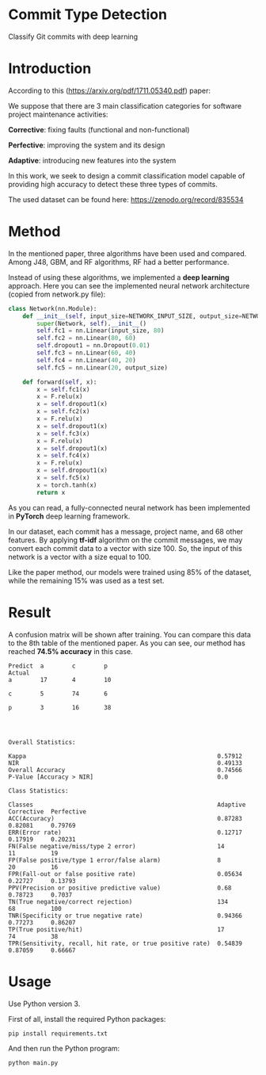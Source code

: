 # Commit Type Detection
Classify Git commits with deep learning

# Introduction

According to this (https://arxiv.org/pdf/1711.05340.pdf) paper:

We suppose that there are 3 main classification categories for software project maintenance activities:

**Corrective**: fixing faults (functional and non-functional)

**Perfective**: improving the system and its design

**Adaptive**: introducing new features into the system

In this work, we seek to design a commit classification model capable of providing high accuracy to detect these three types of commits.

The used dataset can be found here: https://zenodo.org/record/835534

# Method

In the mentioned paper, three algorithms have been used and compared. Among J48, GBM, and RF algorithms, RF had a better performance.

Instead of using these algorithms, we implemented a **deep learning** approach. Here you can see the implemented neural network architecture (copied from network.py file):

```python
class Network(nn.Module):
    def __init__(self, input_size=NETWORK_INPUT_SIZE, output_size=NETWORK_OUTPUT_SIZE):
        super(Network, self).__init__()
        self.fc1 = nn.Linear(input_size, 80)
        self.fc2 = nn.Linear(80, 60)
        self.dropout1 = nn.Dropout(0.01)
        self.fc3 = nn.Linear(60, 40)
        self.fc4 = nn.Linear(40, 20)
        self.fc5 = nn.Linear(20, output_size)

    def forward(self, x):
        x = self.fc1(x)
        x = F.relu(x)
        x = self.dropout1(x)
        x = self.fc2(x)
        x = F.relu(x)
        x = self.dropout1(x)
        x = self.fc3(x)
        x = F.relu(x)
        x = self.dropout1(x)
        x = self.fc4(x)
        x = F.relu(x)
        x = self.dropout1(x)
        x = self.fc5(x)
        x = torch.tanh(x)
        return x
```

As you can read, a fully-connected neural network has been implemented in **PyTorch** deep learning framework.

In our dataset, each commit has a message, project name, and 68 other features. By applying **tf-idf** algorithm on the commit messages, we may convert each commit data to a vector with size 100. So, the input of this network is a vector with a size equal to 100.

Like the paper method, our models were trained using 85% of the dataset, while the remaining 15% was used as a test set.

# Result

A confusion matrix will be shown after training. You can compare this data to the 8th table of the mentioned paper. As you can see, our method has reached **74.5% accuracy** in this case.


```
Predict  a        c        p        
Actual
a        17       4        10       

c        5        74       6        

p        3        16       38       




Overall Statistics:

Kappa                                                      0.57912
NIR                                                        0.49133
Overall Accuracy                                           0.74566
P-Value [Accuracy > NIR]                                   0.0

Class Statistics:

Classes                                                    Adaptive    Corrective  Perfective
ACC(Accuracy)                                              0.87283     0.82081     0.79769
ERR(Error rate)                                            0.12717     0.17919     0.20231
FN(False negative/miss/type 2 error)                       14          11          19
FP(False positive/type 1 error/false alarm)                8           20          16
FPR(Fall-out or false positive rate)                       0.05634     0.22727     0.13793
PPV(Precision or positive predictive value)                0.68        0.78723     0.7037
TN(True negative/correct rejection)                        134         68          100
TNR(Specificity or true negative rate)                     0.94366     0.77273     0.86207
TP(True positive/hit)                                      17          74          38
TPR(Sensitivity, recall, hit rate, or true positive rate)  0.54839     0.87059     0.66667
```
# Usage

Use Python version 3.

First of all, install the required Python packages:

```bash
pip install requirements.txt
```

And then run the Python program:

```
python main.py
```

